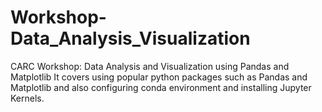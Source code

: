 # Workshop-Data_Analysis_Visualization
CARC Workshop: Data Analysis and Visualization using Pandas and Matplotlib
It covers using popular python packages such as Pandas and Matplotlib and also configuring conda environment and installing Jupyter Kernels. 
